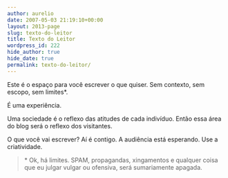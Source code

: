 ```yaml
---
author: aurelio
date: 2007-05-03 21:19:10+00:00
layout: 2013-page
slug: texto-do-leitor
title: Texto do Leitor
wordpress_id: 222
hide_author: true
hide_date: true
permalink: texto-do-leitor/
---
```


Este é o espaço para você escrever o que quiser.
Sem contexto, sem escopo, sem limites*.

É uma experiência.

Uma sociedade é o reflexo das atitudes de cada indivíduo.
Então essa área do blog será o reflexo dos visitantes.

O que você vai escrever?
Aí é contigo.
A audiência está esperando.
Use a criatividade.

<!-- Se quiser acompanhar novidades nessa página, [assine esse Feed](http://aurelio.net/texto-do-leitor/feed/). -->

> \* Ok, há limites. SPAM, propagandas, xingamentos e qualquer coisa que eu julgar vulgar ou ofensiva, será sumariamente apagada.

